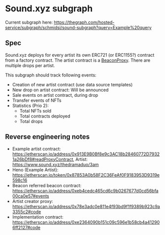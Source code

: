 # Sound.xyz subgraph

Current subgraph here: https://thegraph.com/hosted-service/subgraph/schmidsi/sound-subgraph?query=Example%20query

## Spec

Sound.xyz deploys for every artist its own ERC721 (or ERC1155?) contract from a factory contract. The artist contract is a [BeaconProxy](https://docs.openzeppelin.com/contracts/4.x/api/proxy). There are multiple drops per artist.

This subgraph should track following events:

- Creation of new artist contract (use data source templates)
- New drop on artist contract: Will be announced
- Sale events on artist contract, during drop
- Transfer events of NFTs
- Statistics (Prio 2):
  - Total NFTs sold
  - Total contracts deployed
  - Total drops

## Reverse engineering notes

- Example artist contract: https://etherscan.io/address/0x913E9B0Bf8e9c3AC18b28460772D79321a26bDf8#readProxyContract, Artist: https://www.sound.xyz/thedramaduo/3am
- Heno (Example Artist): https://etherscan.io/token/0x87853A0b58F2C36FeAf0F9183953D9319e598c16
- Beacon referred beacon contract: https://etherscan.io/address/0xeb4cedc465cd6c9b0267677d0cd56bfa00ca0e57#events
- Artist creator proxy: https://etherscan.io/address/0x78e3adc0e811e4f93bd9f1f9389b923c9a3355c2#code
- Implementation contract: https://etherscan.io/address/0xe2364090b151c09c596e1b58cb4a412906ff2127#code
